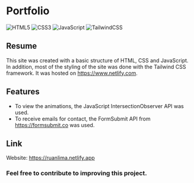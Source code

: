# Portfolio

![HTML5](https://img.shields.io/badge/html5-%23E34F26.svg?style=for-the-badge&logo=html5&logoColor=white)
![CSS3](https://img.shields.io/badge/css3-%231572B6.svg?style=for-the-badge&logo=css3&logoColor=white)
![JavaScript](https://img.shields.io/badge/javascript-%23323330.svg?style=for-the-badge&logo=javascript&logoColor=%23F7DF1E)
![TailwindCSS](https://img.shields.io/badge/tailwindcss-%2338B2AC.svg?style=for-the-badge&logo=tailwind-css&logoColor=white)

## Resume
This site was created with a basic structure of HTML, CSS and JavaScript. 
In addition, most of the styling of the site was done with the Tailwind CSS framework. It was hosted on <a href="https://www.netlify.com">https://www.netlify.com</a>.

## Features
- To view the animations, the JavaScript IntersectionObserver API was used.
- To receive emails for contact, the FormSubmit API from <a href="https://formsubmit.co">https://formsubmit.co</a> was used.

## Link
Website: <a href="https://ruanlima.netlify.app">https://ruanlima.netlify.app</a>



### Feel free to contribute to improving this project.